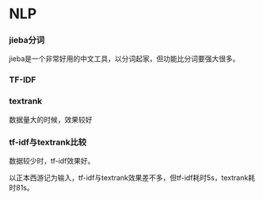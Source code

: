 # NLP
### jieba分词

jieba是一个非常好用的中文工具，以分词起家，但功能比分词要强大很多。

### TF-IDF



### textrank

数据量大的时候，效果较好



### tf-idf与textrank比较

数据较少时，tf-idf效果好。

以正本西游记为输入，tf-idf与textrank效果差不多，但tf-idf耗时5s，textrank耗时81s。